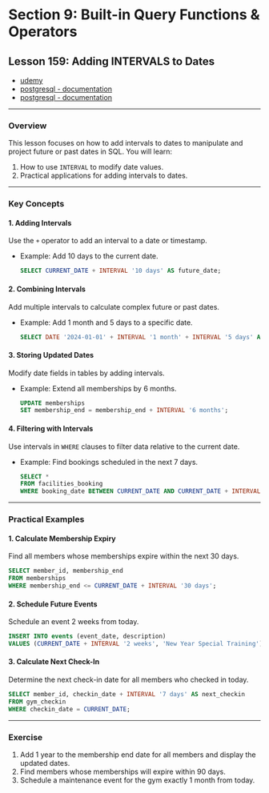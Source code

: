 # Section 9: Built-in Query Functions & Operators

## **Lesson 159: Adding INTERVALS to Dates**

- [udemy](https://www.udemy.com/course/sql-the-complete-developers-guide-mysql-postgresql/learn/lecture/29333272#overview)
- [postgresql - documentation](https://www.postgresql.org/docs/9.5/functions-datetime.html)
- [postgresql - documentation](https://dev.mysql.com/doc/refman/8.0/en/date-and-time-functions.html)

---

### **Overview**

This lesson focuses on how to add intervals to dates to manipulate and project future or past dates in SQL. You will learn:

1. How to use `INTERVAL` to modify date values.
2. Practical applications for adding intervals to dates.

---

### **Key Concepts**

#### 1. **Adding Intervals**

Use the `+` operator to add an interval to a date or timestamp.

- Example: Add 10 days to the current date.
  ```sql
  SELECT CURRENT_DATE + INTERVAL '10 days' AS future_date;
  ```

#### 2. **Combining Intervals**

Add multiple intervals to calculate complex future or past dates.

- Example: Add 1 month and 5 days to a specific date.
  ```sql
  SELECT DATE '2024-01-01' + INTERVAL '1 month' + INTERVAL '5 days' AS adjusted_date;
  ```

#### 3. **Storing Updated Dates**

Modify date fields in tables by adding intervals.

- Example: Extend all memberships by 6 months.
  ```sql
  UPDATE memberships
  SET membership_end = membership_end + INTERVAL '6 months';
  ```

#### 4. **Filtering with Intervals**

Use intervals in `WHERE` clauses to filter data relative to the current date.

- Example: Find bookings scheduled in the next 7 days.
  ```sql
  SELECT *
  FROM facilities_booking
  WHERE booking_date BETWEEN CURRENT_DATE AND CURRENT_DATE + INTERVAL '7 days';
  ```

---

### **Practical Examples**

#### **1. Calculate Membership Expiry**

Find all members whose memberships expire within the next 30 days.

```sql
SELECT member_id, membership_end
FROM memberships
WHERE membership_end <= CURRENT_DATE + INTERVAL '30 days';
```

#### **2. Schedule Future Events**

Schedule an event 2 weeks from today.

```sql
INSERT INTO events (event_date, description)
VALUES (CURRENT_DATE + INTERVAL '2 weeks', 'New Year Special Training');
```

#### **3. Calculate Next Check-In**

Determine the next check-in date for all members who checked in today.

```sql
SELECT member_id, checkin_date + INTERVAL '7 days' AS next_checkin
FROM gym_checkin
WHERE checkin_date = CURRENT_DATE;
```

---

### **Exercise**

1. Add 1 year to the membership end date for all members and display the updated dates.
2. Find members whose memberships will expire within 90 days.
3. Schedule a maintenance event for the gym exactly 1 month from today.
